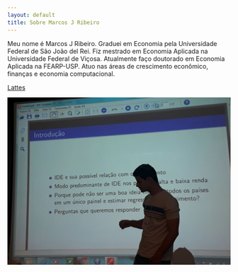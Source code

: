 ```yaml
---
layout: default
title: Sobre Marcos J Ribeiro
---
```


Meu nome é Marcos J Ribeiro. Graduei em Economia pela Universidade Federal de São João del Rei. 
Fiz mestrado em Economia Aplicada na Universidade Federal de Viçosa.
Atualmente faço doutorado em Economia Aplicada na FEARP-USP.
Atuo nas áreas de crescimento econômico, finanças e economia computacional.

[Lattes](http://buscatextual.cnpq.br/buscatextual/visualizacv.do?id=K8457340D4)

![presentation](\assets\img\mjr_rj.jpg "Apresentação no Rio de Janeiro")